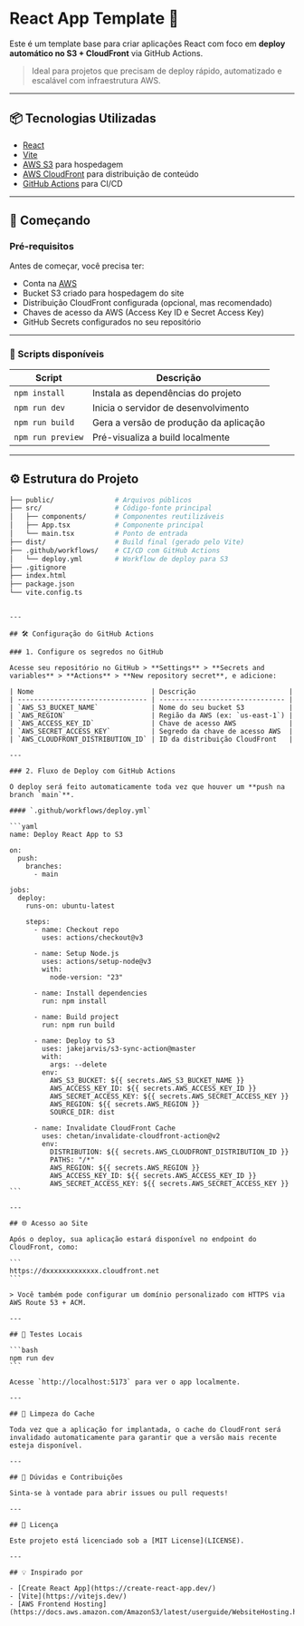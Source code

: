 # React App Template 🚀

Este é um template base para criar aplicações React com foco em **deploy automático no S3 + CloudFront** via GitHub Actions.

> Ideal para projetos que precisam de deploy rápido, automatizado e escalável com infraestrutura AWS.

---

## 📦 Tecnologias Utilizadas

- [React](https://reactjs.org/)
- [Vite](https://vitejs.dev/)
- [AWS S3](https://aws.amazon.com/s3/) para hospedagem
- [AWS CloudFront](https://aws.amazon.com/cloudfront/) para distribuição de conteúdo
- [GitHub Actions](https://github.com/features/actions) para CI/CD

---

## 🚀 Começando

### Pré-requisitos

Antes de começar, você precisa ter:

- Conta na [AWS](https://aws.amazon.com/)
- Bucket S3 criado para hospedagem do site
- Distribuição CloudFront configurada (opcional, mas recomendado)
- Chaves de acesso da AWS (Access Key ID e Secret Access Key)
- GitHub Secrets configurados no seu repositório

---

### 🔧 Scripts disponíveis

| Script            | Descrição                              |
| ----------------- | -------------------------------------- |
| `npm install`     | Instala as dependências do projeto     |
| `npm run dev`     | Inicia o servidor de desenvolvimento   |
| `npm run build`   | Gera a versão de produção da aplicação |
| `npm run preview` | Pré-visualiza a build localmente       |

---

## ⚙️ Estrutura do Projeto

```bash
├── public/               # Arquivos públicos
├── src/                  # Código-fonte principal
│   ├── components/       # Componentes reutilizáveis
│   ├── App.tsx           # Componente principal
│   └── main.tsx          # Ponto de entrada
├── dist/                 # Build final (gerado pelo Vite)
├── .github/workflows/    # CI/CD com GitHub Actions
│   └── deploy.yml        # Workflow de deploy para S3
├── .gitignore
├── index.html
├── package.json
└── vite.config.ts
```

````

---

## 🛠️ Configuração do GitHub Actions

### 1. Configure os segredos no GitHub

Acesse seu repositório no GitHub > **Settings** > **Secrets and variables** > **Actions** > **New repository secret**, e adicione:

| Nome                             | Descrição                       |
| -------------------------------- | ------------------------------- |
| `AWS_S3_BUCKET_NAME`             | Nome do seu bucket S3           |
| `AWS_REGION`                     | Região da AWS (ex: `us-east-1`) |
| `AWS_ACCESS_KEY_ID`              | Chave de acesso AWS             |
| `AWS_SECRET_ACCESS_KEY`          | Segredo da chave de acesso AWS  |
| `AWS_CLOUDFRONT_DISTRIBUTION_ID` | ID da distribuição CloudFront   |

---

### 2. Fluxo de Deploy com GitHub Actions

O deploy será feito automaticamente toda vez que houver um **push na branch `main`**.

#### `.github/workflows/deploy.yml`

```yaml
name: Deploy React App to S3

on:
  push:
    branches:
      - main

jobs:
  deploy:
    runs-on: ubuntu-latest

    steps:
      - name: Checkout repo
        uses: actions/checkout@v3

      - name: Setup Node.js
        uses: actions/setup-node@v3
        with:
          node-version: "23"

      - name: Install dependencies
        run: npm install

      - name: Build project
        run: npm run build

      - name: Deploy to S3
        uses: jakejarvis/s3-sync-action@master
        with:
          args: --delete
        env:
          AWS_S3_BUCKET: ${{ secrets.AWS_S3_BUCKET_NAME }}
          AWS_ACCESS_KEY_ID: ${{ secrets.AWS_ACCESS_KEY_ID }}
          AWS_SECRET_ACCESS_KEY: ${{ secrets.AWS_SECRET_ACCESS_KEY }}
          AWS_REGION: ${{ secrets.AWS_REGION }}
          SOURCE_DIR: dist

      - name: Invalidate CloudFront Cache
        uses: chetan/invalidate-cloudfront-action@v2
        env:
          DISTRIBUTION: ${{ secrets.AWS_CLOUDFRONT_DISTRIBUTION_ID }}
          PATHS: "/*"
          AWS_REGION: ${{ secrets.AWS_REGION }}
          AWS_ACCESS_KEY_ID: ${{ secrets.AWS_ACCESS_KEY_ID }}
          AWS_SECRET_ACCESS_KEY: ${{ secrets.AWS_SECRET_ACCESS_KEY }}
```

---

## 🌐 Acesso ao Site

Após o deploy, sua aplicação estará disponível no endpoint do CloudFront, como:

```
https://dxxxxxxxxxxxxx.cloudfront.net
```

> Você também pode configurar um domínio personalizado com HTTPS via AWS Route 53 + ACM.

---

## 🧪 Testes Locais

```bash
npm run dev
```

Acesse `http://localhost:5173` para ver o app localmente.

---

## 🧹 Limpeza do Cache

Toda vez que a aplicação for implantada, o cache do CloudFront será invalidado automaticamente para garantir que a versão mais recente esteja disponível.

---

## 🙋 Dúvidas e Contribuições

Sinta-se à vontade para abrir issues ou pull requests!

---

## 📄 Licença

Este projeto está licenciado sob a [MIT License](LICENSE).

---

## 💡 Inspirado por

- [Create React App](https://create-react-app.dev/)
- [Vite](https://vitejs.dev/)
- [AWS Frontend Hosting](https://docs.aws.amazon.com/AmazonS3/latest/userguide/WebsiteHosting.html)



````
